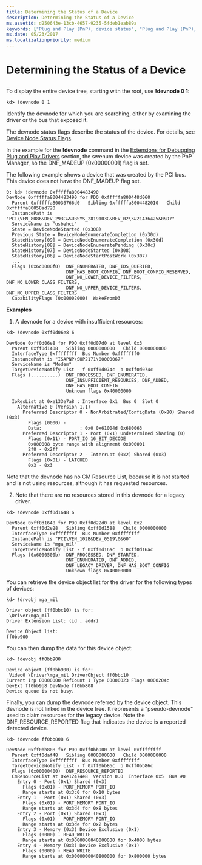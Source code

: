 ```yaml
---
title: Determining the Status of a Device
description: Determining the Status of a Device
ms.assetid: d250643e-13cb-4657-9235-5fdeb1eab89a
keywords: ["Plug and Play (PnP), device status", "Plug and Play (PnP), device tree", "device status", "device tree"]
ms.date: 05/23/2017
ms.localizationpriority: medium
---
```


# Determining the Status of a Device


## <span id="ddk_determining_the_status_of_a_device_dbg"></span><span id="DDK_DETERMINING_THE_STATUS_OF_A_DEVICE_DBG"></span>


To display the entire device tree, starting with the root, use **!devnode 0 1**:

```dbgcmd
kd> !devnode 0 1 
```

Identify the devnode for which you are searching, either by examining the driver or the bus that exposed it.

The devnode status flags describe the status of the device. For details, see [Device Node Status Flags](device-node-status-flags.md).

In the example for the **!devnode** command in the [Extensions for Debugging Plug and Play Drivers](extensions-for-debugging-plug-and-play-drivers.md) section, the swenum device was created by the PnP Manager, so the DNF\_MADEUP (0x00000001) flag is set.

The following example shows a device that was created by the PCI bus. This device does not have the DNF\_MADEUP flag set.

```dbgcmd
0: kd> !devnode 0xfffffa8004483490
DevNode 0xfffffa8004483490 for PDO 0xfffffa800448d060
  Parent 0xfffffa80036766d0   Sibling 0xfffffa8004482010   Child 0xfffffa80058ad720
  InstancePath is "PCI\VEN_8086&DEV_293C&SUBSYS_2819103C&REV_02\3&21436425&0&D7"
  ServiceName is "usbehci"
  State = DeviceNodeStarted (0x308)
  Previous State = DeviceNodeEnumerateCompletion (0x30d)
  StateHistory[09] = DeviceNodeEnumerateCompletion (0x30d)
  StateHistory[08] = DeviceNodeEnumeratePending (0x30c)
  StateHistory[07] = DeviceNodeStarted (0x308)
  StateHistory[06] = DeviceNodeStartPostWork (0x307)
  ...
  Flags (0x6c0000f0)  DNF_ENUMERATED, DNF_IDS_QUERIED, 
                      DNF_HAS_BOOT_CONFIG, DNF_BOOT_CONFIG_RESERVED, 
                      DNF_NO_LOWER_DEVICE_FILTERS, DNF_NO_LOWER_CLASS_FILTERS, 
                      DNF_NO_UPPER_DEVICE_FILTERS, DNF_NO_UPPER_CLASS_FILTERS
  CapabilityFlags (0x00002000)  WakeFromD3
```

**Examples**

1. A devnode for a device with insufficient resources:

```dbgcmd
kd> !devnode 0xff0d06e8 6

DevNode 0xff0d06e8 for PDO 0xff0d07d0 at level 0x3
  Parent 0xff0d1408   Sibling 0000000000   Child 0000000000
  InterfaceType 0xffffffff  Bus Number 0xfffffff0
  InstancePath is "ISAPNP\SUP2171\00000067"
  ServiceName is "Modem"
  TargetDeviceNotify List - f 0xff0d074c  b 0xff0d074c
  Flags (..........)  DNF_PROCESSED, DNF_ENUMERATED,
                      DNF_INSUFFICIENT_RESOURCES, DNF_ADDED,
                      DNF_HAS_BOOT_CONFIG
                      Unknown flags 0x40000000

  IoResList at 0xe133e7a8 : Interface 0x1  Bus 0  Slot 0
    Alternative 0 (Version 1.1)
      Preferred Descriptor 0 - NonArbitrated/ConfigData (0x80) Shared (0x3)
        Flags (0000) -
        Data:              : 0x0 0x61004d 0x680063
      Preferred Descriptor 1 - Port (0x1) Undetermined Sharing (0)
        Flags (0x11) - PORT_IO 16_BIT_DECODE
        0x000008 byte range with alignment 0x000001
        2f8 - 0x2ff
      Preferred Descriptor 2 - Interrupt (0x2) Shared (0x3)
        Flags (0x01) - LATCHED
        0x3 - 0x3
```

Note that the devnode has no CM Resource List, because it is not started and is not using resources, although it has requested resources.

2. Note that there are no resources stored in this devnode for a legacy driver.

```dbgcmd
kd> !devnode 0xff0d1648 6

DevNode 0xff0d1648 for PDO 0xff0d22d0 at level 0x2
  Parent 0xff0d2e28   Sibling 0xff0d1588   Child 0000000000
  InterfaceType 0xffffffff  Bus Number 0xffffffff
  InstancePath is "PCI\VEN_102B&DEV_0519\0&60"
  ServiceName is "mga_mil"
  TargetDeviceNotify List - f 0xff0d16ac  b 0xff0d16ac
  Flags (0x6000500b)  DNF_PROCESSED, DNF_STARTED,
                      DNF_ENUMERATED, DNF_ADDED,
                      DNF_LEGACY_DRIVER, DNF_HAS_BOOT_CONFIG
                      Unknown flags 0x40000000
```

You can retrieve the device object list for the driver for the following types of devices:

```dbgcmd
kd> !drvobj mga_mil

Driver object (ff0bbc10) is for:
 \Driver\mga_mil
Driver Extension List: (id , addr)

Device Object list:
ff0bb900
```

You can then dump the data for this device object:

```dbgcmd
kd> !devobj ff0bb900

Device object (ff0bb900) is for:
 Video0 \Driver\mga_mil DriverObject ff0bbc10
Current Irp 00000000 RefCount 1 Type 00000023 Flags 0000204c
DevExt ff0bb9b8 DevNode ff0bb808
Device queue is not busy.
```

Finally, you can dump the devnode referred by the device object. This devnode is not linked in the device tree. It represents a "pseudo-devnode" used to claim resources for the legacy device. Note the DNF\_RESOURCE\_REPORTED flag that indicates the device is a reported detected device.

```dbgcmd
kd> !devnode ff0bb808 6

DevNode 0xff0bb808 for PDO 0xff0bb900 at level 0xffffffff
  Parent 0xff0daf48   Sibling 0000000000   Child 0000000000
  InterfaceType 0xffffffff  Bus Number 0xffffffff
  TargetDeviceNotify List - f 0xff0bb86c  b 0xff0bb86c
  Flags (0x00000400)  DNF_RESOURCE_REPORTED
  CmResourceList at 0xe12474e8  Version 0.0  Interface 0x5  Bus #0
    Entry 0 - Port (0x1) Shared (0x3)
      Flags (0x01) - PORT_MEMORY PORT_IO
      Range starts at 0x3c0 for 0x10 bytes
    Entry 1 - Port (0x1) Shared (0x3)
      Flags (0x01) - PORT_MEMORY PORT_IO
      Range starts at 0x3d4 for 0x8 bytes
    Entry 2 - Port (0x1) Shared (0x3)
      Flags (0x01) - PORT_MEMORY PORT_IO
      Range starts at 0x3de for 0x2 bytes
    Entry 3 - Memory (0x3) Device Exclusive (0x1)
      Flags (0000) - READ_WRITE
      Range starts at 0x0000000040000000 for 0x4000 bytes
    Entry 4 - Memory (0x3) Device Exclusive (0x1)
      Flags (0000) - READ_WRITE
      Range starts at 0x0000000040800000 for 0x800000 bytes
```

 

 





